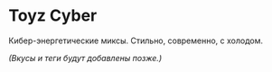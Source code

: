 # Toyz Cyber

Кибер-энергетические миксы. Стильно, современно, с холодом.

_(Вкусы и теги будут добавлены позже.)_
